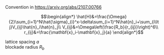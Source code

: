Convention in https://arxiv.org/abs/2107.00766
```math
\begin{align*}
\hat{H}&=\frac{\Omega}{2}\sum_{i=1}^N\hat{\sigma}_{i}^x-\delta\sum_{i=1}^N\hat{n}_i+\sum_{i\lt j}V_{ij}\hat{n}_i\hat{n}_j\\
V_{ij}&=\Omega\left(\frac{R_b}{r_{ij}}\right)^6\\
r_{ij}&=\frac{\mathbf{x}_i-\mathbf{x}_j}{a}
\end{align*}
```
lattice spacing $a$  
blockade radius $R_b$
